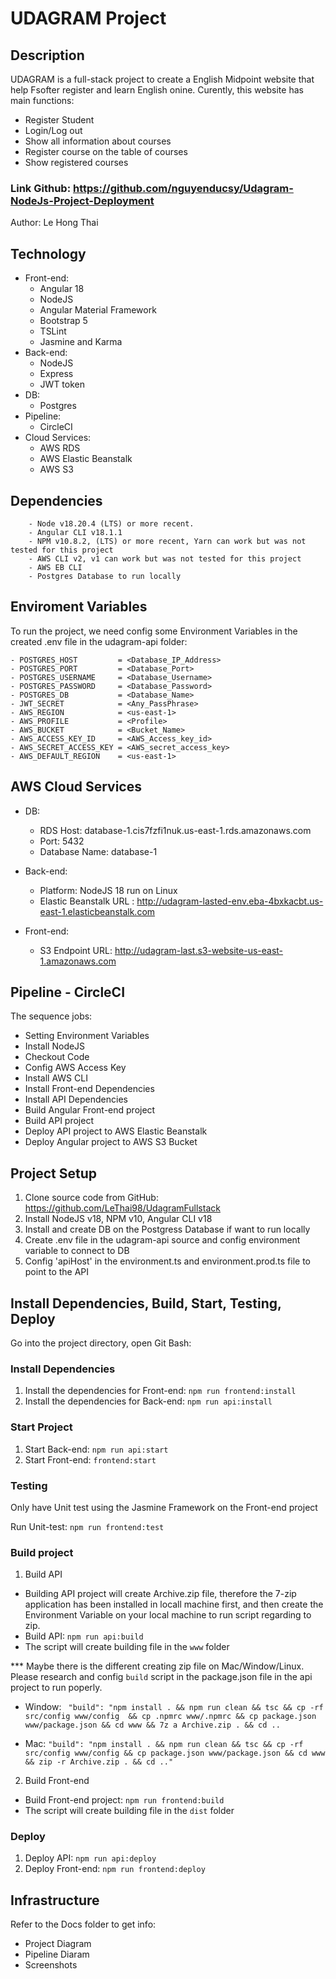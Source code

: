 # UDAGRAM Project

## Description
UDAGRAM is a full-stack project to create a English Midpoint website that help Fsofter register and learn English onine. Curently,  this website has main functions:
- Register Student
- Login/Log out
- Show all information about courses
- Register course on the table of courses
- Show registered courses 


### Link Github: https://github.com/nguyenducsy/Udagram-NodeJs-Project-Deployment 
Author: Le Hong Thai

## Technology
- Front-end:
    - Angular 18
    - NodeJS
    - Angular Material Framework
    - Bootstrap 5
    - TSLint
    - Jasmine and Karma
- Back-end:
    - NodeJS
    - Express
    - JWT token
- DB:
    - Postgres
- Pipeline:
    - CircleCI
- Cloud Services:
    - AWS RDS
    - AWS Elastic Beanstalk
    - AWS S3

## Dependencies
```
    - Node v18.20.4 (LTS) or more recent. 
    - Angular CLI v18.1.1
    - NPM v10.8.2, (LTS) or more recent, Yarn can work but was not tested for this project
    - AWS CLI v2, v1 can work but was not tested for this project
    - AWS EB CLI
    - Postgres Database to run locally

```

## Enviroment Variables
To run the project, we need config some Environment Variables in the created .env file in the udagram-api folder:

```
- POSTGRES_HOST         = <Database_IP_Address>
- POSTGRES_PORT         = <Database_Port>
- POSTGRES_USERNAME     = <Database_Username>
- POSTGRES_PASSWORD     = <Database_Password>
- POSTGRES_DB           = <Database_Name>
- JWT_SECRET            = <Any_PassPhrase>
- AWS_REGION            = <us-east-1>
- AWS_PROFILE           = <Profile>
- AWS_BUCKET            = <Bucket_Name>
- AWS_ACCESS_KEY_ID     = <AWS_Access_key_id>
- AWS_SECRET_ACCESS_KEY = <AWS_secret_access_key>
- AWS_DEFAULT_REGION    = <us-east-1>

```

## AWS Cloud Services
- DB:
    - RDS Host: database-1.cis7fzfi1nuk.us-east-1.rds.amazonaws.com
    - Port: 5432
    - Database Name: database-1

- Back-end:
    - Platform: NodeJS 18 run on Linux
    - Elastic Beanstalk URL : http://udagram-lasted-env.eba-4bxkacbt.us-east-1.elasticbeanstalk.com

- Front-end:
    -  S3 Endpoint URL: http://udagram-last.s3-website-us-east-1.amazonaws.com

## Pipeline - CircleCI
The sequence jobs: 
- Setting Environment Variables
- Install NodeJS
- Checkout Code
- Config AWS Access Key
- Install AWS CLI
- Install Front-end Dependencies
- Install API Dependencies
- Build Angular Front-end project
- Build API project
- Deploy API project to AWS Elastic Beanstalk
- Deploy Angular project to AWS S3 Bucket

## Project Setup
1. Clone source code from GitHub: https://github.com/LeThai98/UdagramFullstack
2. Install NodeJS v18, NPM v10, Angular CLI v18
3. Install and create DB on the Postgress Database if want to run locally
4. Create .env file in the udagram-api source and config environment variable to connect to DB
5. Config 'apiHost' in the environment.ts and environment.prod.ts file to point to the API

## Install Dependencies, Build, Start, Testing, Deploy

Go into the project directory, open Git Bash:
### Install Dependencies
1. Install the dependencies for Front-end: `npm run frontend:install`
2. Install the dependencies for Back-end: `npm run api:install`

### Start Project
1. Start Back-end: `npm run api:start`
2. Start Front-end: `frontend:start`

### Testing
Only have Unit test using the Jasmine Framework on the Front-end project

Run Unit-test: `npm run frontend:test`

### Build project
1. Build API
- Building API project will create Archive.zip file, therefore the 7-zip application has been installed in locall machine first, and then create the Environment Variable on your local machine to run script regarding to zip.
- Build API: `npm run api:build`
- The script will create building file in the `www` folder 

*** Maybe there is the different creating zip file on Mac/Window/Linux. Please research and config `build` script in the package.json file in the api project to run poperly. 

- Window:
` "build": "npm install . && npm run clean && tsc && cp -rf src/config www/config  && cp .npmrc www/.npmrc && cp package.json www/package.json && cd www && 7z a Archive.zip . && cd ..`

- Mac:
` "build": "npm install . && npm run clean && tsc && cp -rf src/config www/config && cp package.json www/package.json && cd www && zip -r Archive.zip . && cd .." `


2. Build Front-end
- Build Front-end project: `npm run frontend:build`
- The script will create building file in the `dist` folder

### Deploy
1. Deploy API: `npm run api:deploy`
2. Deploy Front-end: `npm run frontend:deploy`

## Infrastructure
Refer to the Docs folder to get info:
- Project Diagram
- Pipeline Diaram
- Screenshots
